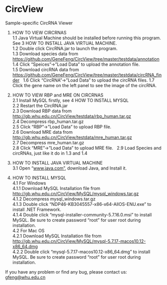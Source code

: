 # CircView
Sample-specific CircRNA Viewer

1. HOW TO VIEW CIRCRNAS  
 1.1 Java Virtual Machine should be installed before running this program. See 3 HOW TO   INSTALL JAVA VIRTUAL MACHINE.  
 1.2 Double click CircRNA.jar to launch the program.  
 1.3 Download species data from https://github.com/GeneFeng/CircView/tree/master/testdata/annotation  
 1.4 Click “Speices”->”Load Data” to upload the annotation file.  
 1.5 Download circRNA data from https://github.com/GeneFeng/CircView/tree/master/testdata/circRNA_finder     
 1.6 Click “CircRNA”->”Load Data” to upload the circRNA files. 
 1.7 Click the gene name on the left panel to see the image of the circRNA.  

2. HOW TO VIEW RBP and MRE ON CIRCRNAS  
 2.1 Install MySQL firstly, see 4 HOW TO INSTALL MYSQL  
 2.2 Restart the CircRNA.jar  
 2.3 Download RBP data from http://gb.whu.edu.cn/CircView/testdata/rbp_human.tar.gz  
 2.4 Decompress rbp_human.tar.gz  
 2.5 Click “RBP”->”Load Data” to upload RBP file.  
 2.6 Download MRE data from http://gb.whu.edu.cn/CircView/testdata/mre_human.tar.gz  
 2.7 Decompress mre_human.tar.gz  
 2.8 Click “MRE”->”Load Data” to upload MRE file.  
 2.9 Load Species and circRNAs, just like it do in 1.3 and 1.4  
  
3. HOW TO INSTALL JAVA VIRTUAL MACHINE  
 3.1 Open “www.java.com”, download Java, and Install it.  

4. HOW TO INSTALL MYSQL   
 4.1 For Windows  
 4.1.1 Download MySQL Installation file from http://gb.whu.edu.cn/CircView/MySQL/mysql_windows.tar.gz  
 4.1.2 Decompress mysql_windows.tar.gz  
 4.1.3 Double click “NDP46-KB3045557-x86-x64-AllOS-ENU.exe” to install .NET Framework.  
 4.1.4 Double click “mysql-installer-community-5.7.16.0.msi” to install MySQL. Be sure to create password “root” for user root during installation.  
 4.2 For Mac OS  
 4.2.1 Download MySQL Installation file from http://gb.whu.edu.cn/CircView/MySQL/mysql-5.7.17-macos10.12-x86_64.dmg  
 4.2.2 Double click “mysql-5.7.17-macos10.12-x86_64.dmg” to install MySQL. Be sure to create password “root” for user root during installation.  
 
If you have any problem or find any bug, please contact us: gfeng@whu.edu.cn
 
